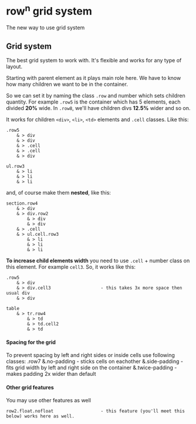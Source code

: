 # row<sup>n</sup> grid system
The new way to use grid system


## Grid system
The best grid system to work with. It's flexible and works for any type of layout.

Starting with parent element as it plays main role here. We have to know how many children we want to be in the container.

So we can set it by naming the class `.row` and number which sets children quantity. For example `.row5` is the container which has 5 elements, each divided **20%** wide. In `.row8`, we'll have children divs **12.5%** wider and so on.

It works for children `<div>`, `<li>`, `<td>` elements and `.cell` classes. Like this:

    .row5
        & > div
        & > div
        & > .cell
        & > .cell
        & > div

    ul.row3
        & > li
        & > li
        & > li

and, of course make them **nested**, like this:

    section.row4
        & > div
        & > div.row2
            & > div
            & > div
        & > .cell
        & > ul.cell.row3
            & > li
            & > li
            & > li

**To increase child elements width** you need to use `.cell` + number class on this element. For example `cell3`. So, it works like this:

    .row5
        & > div
        & > div.cell3                   - this takes 3x more space then usual div
        & > div

    table
        & > tr.row4
            & > td
            & > td.cell2
            & > td

#### Spacing for the grid
To prevent spacing by left and right sides or inside cells use following classes:
    .row7
        &.no-padding                    - sticks cells on eachother
        &.side-padding                  - fits grid width by left and right side on the container
        &.twice-padding                 - makes padding 2x wider than default

#### Other grid features
You may use other features as well

    row2.float.nofloat                  - this feature (you'll meet this below) works here as well.
